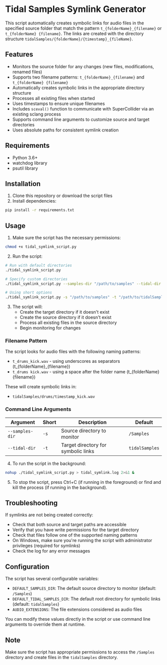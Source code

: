 # Tidal Samples Symlink Generator

This script automatically creates symbolic links for audio files in the specified source folder that match the pattern `t_{folderName}_{filename}` or `t_{folderName} {filename}`. The links are created with the directory structure `tidalSamples/{folderName}/{timestamp}_{fileName}`.

## Features

- Monitors the source folder for any changes (new files, modifications, renamed files)
- Supports two filename patterns: `t_{folderName}_{filename}` and `t_{folderName} {filename}`
- Automatically creates symbolic links in the appropriate directory structure
- Processes all existing files when started
- Uses timestamps to ensure unique filenames
- Includes `sceval()` function to communicate with SuperCollider via an existing sclang process
- Supports command line arguments to customize source and target directories
- Uses absolute paths for consistent symlink creation

## Requirements

- Python 3.6+
- watchdog library
- psutil library

## Installation

1. Clone this repository or download the script files
2. Install dependencies:

```bash
pip install -r requirements.txt
```

## Usage

1. Make sure the script has the necessary permissions:

```bash
chmod +x tidal_symlink_script.py
```

2. Run the script:

```bash
# Run with default directories
./tidal_symlink_script.py

# Specify custom directories
./tidal_symlink_script.py --samples-dir "/path/to/samples" --tidal-dir "/path/to/tidalSamples"

# Using short options
./tidal_symlink_script.py -s "/path/to/samples" -t "/path/to/tidalSamples"
```

3. The script will:
   - Create the target directory if it doesn't exist
   - Create the source directory if it doesn't exist
   - Process all existing files in the source directory
   - Begin monitoring for changes

### Filename Pattern

The script looks for audio files with the following naming patterns:
- `t_drums_kick.wav` - using underscores as separators (t_{folderName}_{filename})
- `t_drums kick.wav` - using a space after the folder name (t_{folderName} {filename})

These will create symbolic links in:
- `tidalSamples/drums/timestamp_kick.wav`

### Command Line Arguments

| Argument | Short | Description | Default |
|----------|-------|-------------|---------|
| `--samples-dir` | `-s` | Source directory to monitor | `/Samples` |
| `--tidal-dir` | `-t` | Target directory for symbolic links | `tidalSamples` |

4. To run the script in the background:

```bash
nohup ./tidal_symlink_script.py > tidal_symlink.log 2>&1 &
```

5. To stop the script, press Ctrl+C (if running in the foreground) or find and kill the process (if running in the background).

## Troubleshooting

If symlinks are not being created correctly:
- Check that both source and target paths are accessible
- Verify that you have write permissions for the target directory
- Check that files follow one of the supported naming patterns
- On Windows, make sure you're running the script with administrator privileges (required for symlinks)
- Check the log for any error messages

## Configuration

The script has several configurable variables:

- `DEFAULT_SAMPLES_DIR`: The default source directory to monitor (default: `/Samples`)
- `DEFAULT_TIDAL_SAMPLES_DIR`: The default root directory for symbolic links (default: `tidalSamples`)
- `AUDIO_EXTENSIONS`: The file extensions considered as audio files

You can modify these values directly in the script or use command line arguments to override them at runtime.

## Note

Make sure the script has appropriate permissions to access the `/Samples` directory and create files in the `tidalSamples` directory. 